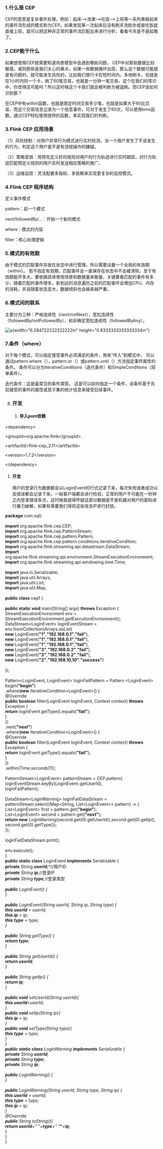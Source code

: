 ### 1.什么是 CEP

CEP的意思是复杂事件处理，例如：起床--&gt;洗漱--&gt;吃饭--&gt;上班等一系列串联起来的事件流形成的模式称为CEP。如果发现某一次起床后没有刷牙洗脸亦或是吃饭就直接上班，就可以把这种非正常的事件流匹配出来进行分析，看看今天是不是起晚了。

### 2.CEP能干什么

如果想使用CEP就需要知道场景模型中会遇到哪些问题，
CEP中对那些数据比较敏感。或则那些是我们关心的重点，如果一些数据循环出现，那么这个数据可能就是有问题的，就可能发生风险的，比如我们银行卡在短时间内，多地刷卡，也就是在1小时内同一个卡，刷了60笔交易，也就是一分钟一笔交易，这个在我们的常识中，你觉得这可能吗？所以这时候这个卡我们就会被判断为被盗刷。而CEP该如何识别那？

在CEP中有within函数，也就是限定时间交易多少笔，也就是如果大于60比交易，而这个交易信息记录为一个信息事件，可对于发生了60次，可以使用time函数。通过CEP轻松使用提供的函数，来实现我们的判断。

### 3.Flink CEP 应用场景

（1）风险控制：对用户异常行为模式进行实时检测，当一个用户发生了不该发生的行为，判定这个用户是不是有违规操作的嫌疑。

（2）策略营销：用预先定义好的规则对用户的行为轨迹进行实时跟踪，对行为轨迹匹配预定义规则的用户实时发送相应策略的推广。

（3）运维监控：灵活配置多指标、多依赖来实现更复杂的监控模式。

### 4.Flink CEP 程序结构

定义事件模式

pattern：前一个模式

next/followedBy/...：开始一个新的模式

where：模式的内容

filter：核心处理逻辑

### 5.模式的有效期

由于模式的匹配事件存放在状态中进行管理，所以需要设置一个全局的有效期（within）。
若不指定有效期，匹配事件会一直保存在状态中不会被清除。至于有效期能开多大，要依据具体使用场景和数据量来衡量，关键要看匹配的事件有多少，随着匹配的事件增多，新到达的消息遍历之前的匹配事件会增加CPU、内存的消耗，并且随着状态变大，数据倾斜也会越来越严重。

### 6.模式间的联系

主要分为三种：严格连续性（next/notNext），宽松连续性（followedBy/notFollowedBy），和非确定宽松连续性（followedByAny）。

![a](media/image1.png){width="6.284722222222222in"
height="0.8333333333333334in"}

### 7.条件（where）

对于每个模式，可以指定接受事件必须满足的条件，用来“传入”到模式中，
可以通过pattern.where（），pattern.or（）或pattern.until（）方法指定事件属性的条件。
条件可以分为IterativeConditions（迭代条件）和SimpleConditions（简单条件）。

迭代条件：这是最常见的条件类型。
这是可以如何指定一个条件，该条件基于先前接受的事件的属性或其子集的统计信息来接受后续事件。

8.  ### 开发

    1.  #### 导入pom依赖

&lt;dependency&gt;

&lt;groupId&gt;org.apache.flink&lt;/groupId&gt;

&lt;artifactId&gt;flink-cep\_2.11&lt;/artifactId&gt;

&lt;version&gt;1.7.2&lt;/version&gt;

&lt;/dependency&gt;

1.  #### 开发

    用户的登录行为数据都会以LoginEvent的行式记录下来，每次失败或者成功以及错误都会记录下来，一般客户端都会进行检验，正常的用户不可能在一秒钟之内登录错误多次，这时候我就得怀疑这部分数据是不是机器对用户的密码进行暴力破解，如果有需要我们得将这些攻击IP进行封锁。

**package** com.sqll;\
\
**import** org.apache.flink.cep.CEP;\
**import** org.apache.flink.cep.PatternStream;\
**import** org.apache.flink.cep.pattern.Pattern;\
**import** org.apache.flink.cep.pattern.conditions.IterativeCondition;\
**import** org.apache.flink.streaming.api.datastream.DataStream;\
**import**
org.apache.flink.streaming.api.environment.StreamExecutionEnvironment;\
**import** org.apache.flink.streaming.api.windowing.time.Time;\
\
**import** java.io.Serializable;\
**import** java.util.Arrays;\
**import** java.util.List;\
**import** java.util.Map;\
\
**public class** cep1 {\
\
**public static void** main(String\[\] args) **throws** Exception {\
StreamExecutionEnvironment env =
StreamExecutionEnvironment.*getExecutionEnvironment*();\
DataStream&lt;LoginEvent&gt; loginEventStream =
env.fromCollection(Arrays.*asList*(\
**new** LoginEvent(**"1"**,**"192.168.0.1"**,**"fail"**),\
**new** LoginEvent(**"1"**,**"192.168.0.1"**,**"fail"**),\
**new** LoginEvent(**"1"**,**"192.168.0.1"**,**"fail"**),\
**new** LoginEvent(**"3"**,**"192.168.0.2"**,**"fail"**),\
**new** LoginEvent(**"3"**,**"192.168.0.2"**,**"fail"**),\
**new** LoginEvent(**"2"**,**"192.168.10,10"**,**"success"**)\
\
));\
\
Pattern&lt;LoginEvent, LoginEvent&gt; loginFailPattern =
Pattern.&lt;LoginEvent&gt;\
*begin*(**"begin"**)\
.where(**new** IterativeCondition&lt;LoginEvent&gt;() {\
@Override\
**public boolean** filter(LoginEvent loginEvent, Context context)
**throws** Exception {\
**return** loginEvent.getType().equals(**"fail"**);\
}\
})\
.next(**"next"**)\
.where(**new** IterativeCondition&lt;LoginEvent&gt;() {\
@Override\
**public boolean** filter(LoginEvent loginEvent, Context context)
**throws** Exception {\
**return** loginEvent.getType().equals(**"fail"**);\
}\
})\
.within(Time.*seconds*(1));\
\
PatternStream&lt;LoginEvent&gt; patternStream = CEP.*pattern*(\
loginEventStream.keyBy(LoginEvent::getUserId),\
loginFailPattern);\
\
DataStream&lt;LoginWarning&gt; loginFailDataStream =
patternStream.select((Map&lt;String, List&lt;LoginEvent&gt;&gt; pattern)
-&gt; {\
List&lt;LoginEvent&gt; first = pattern.get(**"begin"**);\
List&lt;LoginEvent&gt; second = pattern.get(**"next"**);\
**return new**
LoginWarning(second.get(0).getUserId(),second.get(0).getIp(),
second.get(0).getType());\
});\
\
loginFailDataStream.print();\
\
env.execute();\
}\
**public static class** LoginEvent **implements** Serializable {\
**private** String **userId**;*//用户ID\
***private** String **ip**;*//登录IP\
***private** String **type**;*//登录类型\
\
***public** LoginEvent() {\
}\
\
**public** LoginEvent(String userId, String ip, String type) {\
**this**.**userId** = userId;\
**this**.**ip** = ip;\
**this**.**type** = type;\
}\
\
**public** String getType() {\
**return type**;\
}\
\
**public** String getUserId() {\
**return userId**;\
}\
\
**public** String getIp() {\
**return ip**;\
}\
\
**public void** setUserId(String userId){\
**this**.**userId**=userId;\
}\
**public void** setIp(String ip){\
**this**.**ip** = ip;\
}\
**public void** setType(String type){\
**this**.**type** = type;\
}\
}\
**public static class** LoginWarning **implements** Serializable {\
**private** String **userId**;\
**private** String **type**;\
**private** String **ip**;\
\
**public** LoginWarning() {\
}\
\
**public** LoginWarning(String userId, String type, String ip) {\
**this**.**userId** = userId;\
**this**.**type** = type;\
**this**.**ip** = ip;\
}\
@Override\
**public** String toString(){\
**return userId**+**" "**+**type**+**" "**+**ip**;\
}\
}\
}
